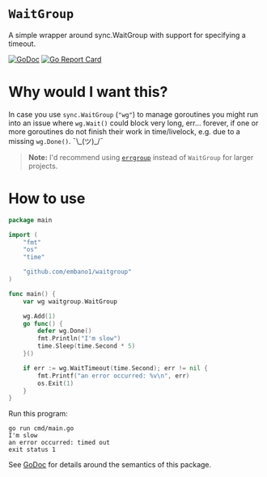 # `WaitGroup`
A simple wrapper around sync.WaitGroup with support for specifying a timeout.

[![GoDoc](https://godoc.org/github.com/embano1/waitgroup?status.svg)](https://godoc.org/github.com/embano1/waitgroup)
[![Go Report Card](https://goreportcard.com/badge/github.com/embano1/waitgroup)](https://goreportcard.com/report/github.com/embano1/waitgroup)


# Why would I want this?

In case you use `sync.WaitGroup` (`"wg"`) to manage goroutines you might run into an
issue where `wg.Wait()` could block very long, err... forever, if one or more
goroutines do not finish their work in time/livelock, e.g. due to a missing
`wg.Done()`. ¯\\\_(ツ)\_/¯

> **Note:** I'd recommend using
[`errgroup`](https://pkg.go.dev/golang.org/x/sync/errgroup) instead of
`WaitGroup` for larger projects.

# How to use

```go
package main

import (
	"fmt"
	"os"
	"time"

	"github.com/embano1/waitgroup"
)

func main() {
	var wg waitgroup.WaitGroup

	wg.Add(1)
	go func() {
		defer wg.Done()
		fmt.Println("I'm slow")
		time.Sleep(time.Second * 5)
	}()

	if err := wg.WaitTimeout(time.Second); err != nil {
		fmt.Printf("an error occurred: %v\n", err)
		os.Exit(1)
	}
}
```

Run this program:

```
go run cmd/main.go
I'm slow
an error occurred: timed out
exit status 1
```

See [GoDoc](https://godoc.org/github.com/embano1/waitgroup) for details around
the semantics of this package.